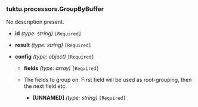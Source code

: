 ### tuktu.processors.GroupByBuffer
No description present.

  * **id** *(type: string)* `[Required]`

  * **result** *(type: string)* `[Required]`

  * **config** *(type: object)* `[Required]`

    * **fields** *(type: array)* `[Required]`
    - The fields to group on. First field will be used as root-grouping, then the next field etc.
 
      * **[UNNAMED]** *(type: string)* `[Required]`

